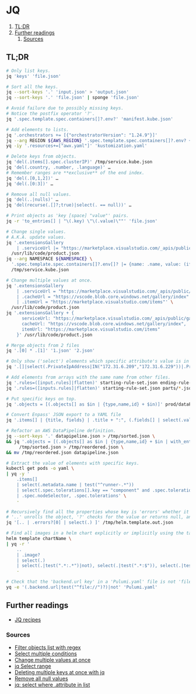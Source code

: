 # JQ

1. [TL;DR](#tldr)
1. [Further readings](#further-readings)
   1. [Sources](#sources)

## TL;DR

```sh
# Only list keys.
jq 'keys' 'file.json'

# Sort all the keys.
jq --sort-keys '.' 'input.json' > 'output.json'
jq --sort-keys '.' 'file.json' | sponge 'file.json'

# Avoid failure due to possibly missing keys.
# Notice the postfix operator '?'.
jq '.spec.template.spec.containers[]?.env?' 'manifest.kube.json'

# Add elements to lists.
jq '.orchestrators += [{"orchestratorVersion": "1.24.9"}]'
jq --arg REGION ${AWS_REGION} '.spec.template.spec.containers[]?.env? += [{name: "AWS_REGION", value: $REGION}]' '/tmp/service.kube.json'
yq -iy '.resources+=["awx.yaml"]' 'kustomization.yaml'

# Delete keys from objects.
jq 'del(.items[].spec.clusterIP)' /tmp/service.kube.json
jq 'del(.country, .number, .language)' …
# Remember ranges are **exclusive** of the end index.
jq 'del(.[0,1,2])' …
jq 'del(.[0:3])' …

# Remove all null values.
jq 'del(..|nulls)' …
jq 'del(recurse(.[]?;true)|select(. == null))' …

# Print objects as 'key [space] "value"' pairs.
jq -r 'to_entries[] | "\(.key) \"\(.value)\""' 'file.json'

# Change single values.
# A.K.A. update values.
jq '.extensionsGallery
    | .serviceUrl |= "https://marketplace.visualstudio.com/_apis/public/gallery"' \
  /usr/lib/code/product.json
jq --arg NAMESPACE ${NAMESPACE} \
  '.spec.template.spec.containers[]?.env[]? |= {name: .name, value: (if .name == "KUBERNETES_NAMESPACE" then $NAMESPACE else .value end)}' \
  /tmp/service.kube.json

# Change multiple values at once.
jq '.extensionsGallery
    | .serviceUrl = "https://marketplace.visualstudio.com/_apis/public/gallery"
    | .cacheUrl = "https://vscode.blob.core.windows.net/gallery/index"
    | .itemUrl = "https://marketplace.visualstudio.com/items"' \
  /usr/lib/code/product.json
jq '.extensionsGallery + {
      serviceUrl: "https://marketplace.visualstudio.com/_apis/public/gallery",
      cacheUrl: "https://vscode.blob.core.windows.net/gallery/index",
      itemUrl: "https://marketplace.visualstudio.com/items"
    }' /usr/lib/code/product.json

# Merge objects from 2 files
jq '.[0] * .[1]' '1.json' '2.json'

# Only show ('select') elements which specific attribute's value is in a list.
jq '.[]|select(.PrivateIpAddress|IN("172.31.6.209","172.31.6.229"))|.PrivateDnsName'

# Add elements from arrays with the same name from other files.
jq '.rules=([input.rules]|flatten)' starting-rule-set.json ending-rule-set.json
jq '.rules=([inputs.rules]|flatten)' starting-rule-set.json parts/*.json

# Put specific keys on top.
jq '.objects = [(.objects[] as $in | {type,name,id} + $in)]' prod/dataPipeline_deviceLocationConversion_prod.json

# Convert Enpass' JSON export to a YAML file
jq '.items[] | {title, fields} | .title + ":", (.fields[] | select(.value != "") | "  " + .label + ": " + .value)' test.json -cr

# Refactor an AWS DataPipeline definition.
jq --sort-keys '.' datapipeline.json > /tmp/sorted.json \
&& jq '.objects = [(.objects[] as $in | {type,name,id} + $in | with_entries(select(.value != null)))]' \
     /tmp/sorted.json > /tmp/reordered.json \
&& mv /tmp/reordered.json datapipeline.json

# Extract the value of elements with specific keys.
kubectl get pods -o yaml \
| yq -y '
    .items[]
    | select(.metadata.name | test("^runner-.*"))
    | select(.spec.tolerations[].key == "component" and .spec.tolerations[].value == "big-runner")
    | .spec.nodeSelector, .spec.tolerations' \
    -

# Recursively find all the properties whose key is 'errors' whether it exists or not.
# '..' unrolls the object, '?' checks for the value or returns null, and 'select(.)' is like a filter on truthy values.
jq '[.. | .errors?[0] | select(.) ]' /tmp/helm.template.out.json

# Find all images in a helm chart explicitly or implicitly using the tag 'latest'.
helm template chartName \
| yq -r '
    ..
    | .image?
    | select(.)
    | select(.|test(".*:.*")|not), select(.|test(".*:$")), select(.|test(".*:latest"))' \
    -

# Check that the 'backend.url key' in a 'Pulumi.yaml' file is not 'file://' and fail otherwise.
yq -e '(.backend.url|test("^file://")?)|not' 'Pulumi.yaml'
```

## Further readings

- [JQ recipes]

[jq recipes]: https://remysharp.com/drafts/jq-recipes

### Sources

- [Filter objects list with regex]
- [Select multiple conditions]
- [Change multiple values at once]
- [jq Select range]
- [Deleting multiple keys at once with jq]
- [Remove all null values]
- [jq: select where .attribute in list]

<!--
  References
  -->

<!-- In-article sections -->
<!-- Others -->
[change multiple values at once]: https://stackoverflow.com/questions/47355901/jq-change-multiple-values#47357956
[deleting multiple keys at once with jq]: https://stackoverflow.com/questions/36227245/deleting-multiple-keys-at-once-with-jq
[filter objects list with regex]: https://til.hashrocket.com/posts/uv0bjiokwk-use-jq-to-filter-objects-list-with-regex
[jq select range]: https://stackoverflow.com/questions/45548604/jq-select-range
[jq: select where .attribute in list]: https://stackoverflow.com/questions/50750688/jq-select-where-attribute-in-list
[remove all null values]: https://stackoverflow.com/questions/39500608/remove-all-null-values
[select multiple conditions]: https://stackoverflow.com/questions/33057420/jq-select-multiple-conditions#33059058
